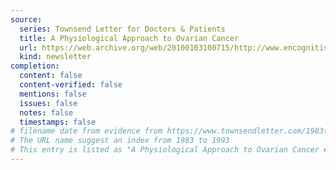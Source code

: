 ```yaml
---
source:
  series: Townsend Letter for Doctors & Patients
  title: A Physiological Approach to Ovarian Cancer
  url: https://web.archive.org/web/20100103100715/http://www.encognitive.com/node/3675
  kind: newsletter
completion:
  content: false
  content-verified: false
  mentions: false
  issues: false
  notes: false
  timestamps: false
# filename date from evidence from https://www.townsendletter.com/1983to1998indices/83_93author.htm
# The URL name suggest an index from 1983 to 1993
# This entry is listed as "A Physiological Approach to Ovarian Cancer #123, p. 973".
---
```

